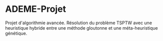 # ADEME-Projet

Projet d'algorithmie avancée. Résolution du problème TSPTW avec une heuristique hybride entre une méthode gloutonne et une méta-heuristique génétique.
